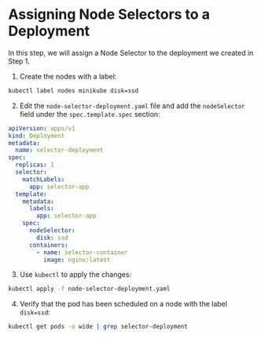 # Assigning Node Selectors to a Deployment

In this step, we will assign a Node Selector to the deployment we created in Step 1.

1. Create the nodes with a label:

```bash
kubectl label nodes minikube disk=ssd
```

2. Edit the `node-selector-deployment.yaml` file and add the `nodeSelector` field under the `spec.template.spec` section:

```yaml
apiVersion: apps/v1
kind: Deployment
metadata:
  name: selector-deployment
spec:
  replicas: 1
  selector:
    matchLabels:
      app: selector-app
  template:
    metadata:
      labels:
        app: selector-app
    spec:
      nodeSelector:
        disk: ssd
      containers:
        - name: selector-container
          image: nginx:latest
```

3. Use `kubectl` to apply the changes:

```bash
kubectl apply -f node-selector-deployment.yaml
```

4. Verify that the pod has been scheduled on a node with the label `disk=ssd`:

```bash
kubectl get pods -o wide | grep selector-deployment
```
